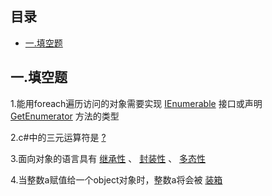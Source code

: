## 目录

- [一.填空题](#一填空题)

## 一.填空题

1.能用foreach遍历访问的对象需要实现 <u>IEnumerable</u> 接口或声明 <u>GetEnumerator</u> 方法的类型

2.c#中的三元运算符是 <u>?</u> 

3.面向对象的语言具有 <u>继承性</u> 、 <u>封装性</u> 、 <u>多态性</u> 

4.当整数a赋值给一个object对象时，整数a将会被 <u>装箱</u> 
